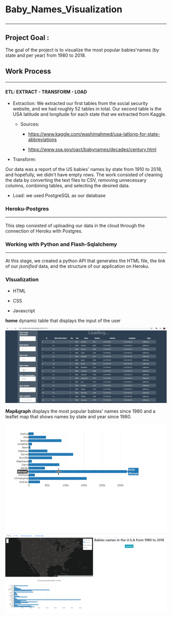 # Baby_Names_Visualization <hr>

## Project Goal :

The goal of the project is to visualize the most popular babies'names  (by state and per year) from 1980 to 2018.

## Work Process <hr/>

#### ETL: EXTRACT - TRANSFORM - LOAD

* Extraction:
  We extracted our first tables from the social security website, and we had roughly 52 tables in total. Our second table is the USA latitude and longitude for each state that we extracted from Kaggle.


    + Sources:
  
       - https://www.kaggle.com/washimahmed/usa-latlong-for-state-abbreviations

       - https://www.ssa.gov/oact/babynames/decades/century.html

* Transform:
  
Our data was a report of the US babies' names by state from 1910 to 2018, and hopefully, we didn't have empty rows. The work consisted of cleaning the data by converting the text files to CSV, removing unnecessary columns, combining tables, and selecting the desired data.

* Load:
we used PostgreSQL as our database

### Heroku-Postgres <hr/>

This step consisted of uploading our data in the cloud through the connection of Heroku with Postgres. 


### Working with Python and Flash-Sqlalchemy <hr/>

At this stage, we created a python API that generates the HTML file, the link of our _jsonified_ data, and the structure of our application on Heroku. 


### VIsualization

+ HTML

+ CSS

+ Javascript


**home**   dynamic table that  displays the input of the user 


![](static/Resources/project_2_gift.gif)

 
**Map&graph**   displays the most popular babies' names since 1980 and a leaflet map that shows names by state and year since 1980.

![](static/Resources/project_2_gift_3.gif)
![](static/Resources/Capture_pic.PNG)




